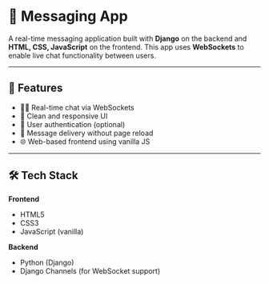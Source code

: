 # 💬 Messaging App

A real-time messaging application built with **Django** on the backend and **HTML, CSS, JavaScript** on the frontend. This app uses **WebSockets** to enable live chat functionality between users.

---

## 🚀 Features

- 🧑‍💬 Real-time chat via WebSockets
- 🧾 Clean and responsive UI
- 🔐 User authentication (optional)
- 📨 Message delivery without page reload
- 🌐 Web-based frontend using vanilla JS

---

## 🛠️ Tech Stack

**Frontend**  
- HTML5  
- CSS3  
- JavaScript (vanilla)

**Backend**  
- Python (Django)  
- Django Channels (for WebSocket support)

